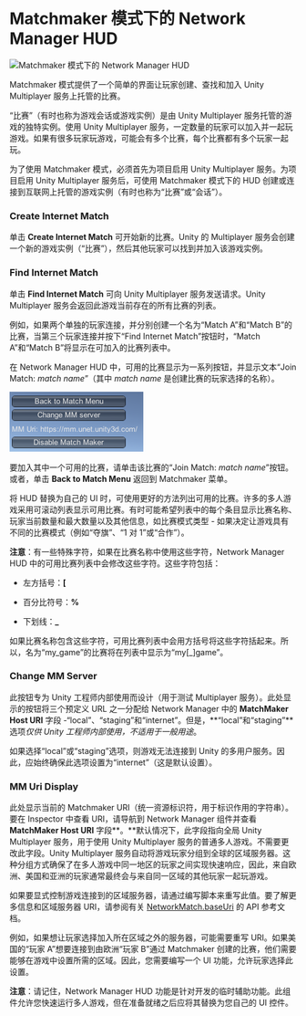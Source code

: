 # Matchmaker 模式下的 Network Manager HUD

![Matchmaker 模式下的 Network Manager HUD](../uploads/Main/NetworkManagerHUDMMMode.png)

Matchmaker 模式提供了一个简单的界面让玩家创建、查找和加入 Unity Multiplayer 服务上托管的比赛。

“比赛”（有时也称为游戏会话或游戏实例）是由 Unity Multiplayer 服务托管的游戏的独特实例。使用 Unity Multiplayer 服务，一定数量的玩家可以加入并一起玩游戏。如果有很多玩家玩游戏，可能会有多个比赛，每个比赛都有多个玩家一起玩。

为了使用 Matchmaker 模式，必须首先为项目启用 Unity Multiplayer 服务。为项目启用 Unity Multiplayer 服务后，可使用 Matchmaker 模式下的 HUD 创建或连接到互联网上托管的游戏实例（有时也称为“比赛”或“会话”）。

### **Create Internet Match**

单击 **Create Internet Match** 可开始新的比赛。Unity 的 Multiplayer 服务会创建一个新的游戏实例（“比赛”），然后其他玩家可以找到并加入该游戏实例。

### Find Internet Match

单击 **Find Internet Match** 可向 Unity Multiplayer 服务发送请求。Unity Multiplayer 服务会返回此游戏当前存在的所有比赛的列表。

例如，如果两个单独的玩家连接，并分别创建一个名为“Match A”和“Match B”的比赛，当第三个玩家连接并按下“Find Internet Match”按钮时，“Match A”和“Match B”将显示在可加入的比赛列表中。

在 Network Manager HUD 中，可用的比赛显示为一系列按钮，并显示文本“Join Match: *match name*”（其中 *match name* 是创建比赛的玩家选择的名称）。

![单击 ***_Find Internet Match_*** 后显示的结果示例。在此示例中列出了四个可加入的现有比赛。](../uploads/Main/NetworkManagerHUDMatchList.png)

要加入其中一个可用的比赛，请单击该比赛的“Join Match: *match name*”按钮。或者，单击 **Back to Match Menu** 返回到 Matchmaker 菜单。

将 HUD 替换为自己的 UI 时，可使用更好的方法列出可用的比赛。许多的多人游戏采用可滚动列表显示可用比赛。有时可能希望列表中的每个条目显示比赛名称、玩家当前数量和最大数量以及其他信息，如比赛模式类型 - 如果决定让游戏具有不同的比赛模式（例如“夺旗”、“1 对 1”或“合作”）。

**注意**：有一些特殊字符，如果在比赛名称中使用这些字符，Network Manager HUD 中的可用比赛列表中会修改这些字符。这些字符包括：

* 左方括号：**[**

* 百分比符号：**%**

* 下划线：**_**

如果比赛名称包含这些字符，可用比赛列表中会用方括号将这些字符括起来。所以，名为“my_game”的比赛将在列表中显示为“my[_]game”。

### Change MM Server

此按钮专为 Unity 工程师内部使用而设计（用于测试 Multiplayer 服务）。此处显示的按钮将三个预定义 URL 之一分配给 Network Manager 中的 **MatchMaker Host URI** 字段 -“local”、“staging”和“internet”。但是，**“local”和“staging”**选项*仅供 Unity 工程师内部使用，不适用于一般用途*。

如果选择“local”或“staging”选项，则游戏无法连接到 Unity 的多用户服务。因此，应始终确保此选项设置为“internet”（这是默认设置）。

### MM Uri Display

此处显示当前的 Matchmaker URI（统一资源标识符，用于标识作用的字符串）。要在 Inspector 中查看 URI，请导航到 Network Manager 组件并查看 **MatchMaker Host URI** 字段**。**默认情况下，此字段指向全局 Unity Multiplayer 服务，用于使用 Unity Multiplayer 服务的普通多人游戏。不需要更改此字段。Unity Multiplayer 服务自动将游戏玩家分组到全球的区域服务器。这种分组方式确保了在多人游戏中同一地区的玩家之间实现快速响应，因此，来自欧洲、美国和亚洲的玩家通常最终会与来自同一区域的其他玩家一起玩游戏。

如果要显式控制游戏连接到的区域服务器，请通过编写脚本来重写此值。要了解更多信息和区域服务器 URI，请参阅有关 [NetworkMatch.baseUri](https://docs.unity3d.com/ScriptReference/Networking.Match.NetworkMatch-baseUri.html) 的 API 参考文档。

例如，如果想让玩家选择加入所在区域之外的服务器，可能需要重写 URI。如果美国的“玩家 A”想要连接到由欧洲“玩家 B”通过 Matchmaker 创建的比赛，他们需要能够在游戏中设置所需的区域。因此，您需要编写一个 UI 功能，允许玩家选择此设置。

**注意**：请记住，Network Manager HUD 功能是针对开发的临时辅助功能。此组件允许您快速运行多人游戏，但在准备就绪之后应将其替换为您自己的 UI 控件。




